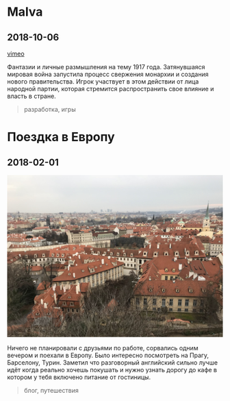 # Malva

## 2018-10-06

[vimeo](https://player.vimeo.com/video/855921050?badge=0&amp;autopause=0&amp;player_id=0&amp;app_id=58479)

Фантазии и личные размышления на тему 1917 года. Затянувшаяся мировая война запустила процесс свержения монархии и
создания нового правительства. Игрок участвует в этом действии от лица народной партии, которая стремится распространить
свое влияние и власть в стране.

> разработка, игры

# Поездка в Европу

## 2018-02-01

![picture](2018/praga.jpeg)

Ничего не планировали с друзьями по работе, сорвались одним вечером и поехали в Европу. Было интересно посмотреть на
Прагу, Барселону, Турин. Заметил что разговорный английский сильно лучше идёт когда реально хочешь покушать и нужно
узнать дорогу до кафе в котором у тебя включено питание от гостиницы.

> блог, путешествия